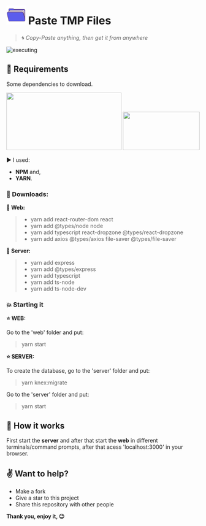 # <img src="/web/src/assets/images/logo.png" width="50" height="50"> Paste TMP Files
> :cyclone: *Copy-Paste anything, then get it from anywhere*

![executing](/readme_imgs/executing.gif)

## :floppy_disk: Requirements
Some dependencies to download.

<img src="https://miro.medium.com/max/2800/1*y5YLuOKO5XM7MOzve6XsDQ.png" width="300" height="150">
<img src="https://www.trytape.com/wp-content/uploads/2019/10/yarn_image.png" width="200" height="100">

:arrow_forward: I used: 
- **NPM** and,
- **YARN**.

### :arrow_down_small: Downloads:

**:mega: Web:**
> - yarn add react-router-dom react
> - yarn add @types/node node 
> - yarn add typescript react-dropzone @types/react-dropzone
> - yarn add axios @types/axios file-saver @types/file-saver

**:mega: Server:**
> - yarn add express
> - yarn add @types/express
> - yarn add typescript
> - yarn add ts-node
> - yarn add ts-node-dev

### :boom: Starting it

**:star: WEB:**

Go to the 'web' folder and put:
> yarn start

**:star: SERVER:**

To create the database, go to the 'server' folder and put:
> yarn knex:migrate

Go to the 'server' folder and put:
> yarn start

## :abcd: How it works

First start the **server** and after that start the **web** in different terminals/command prompts, after that acess 'localhost:3000' in your browser.

## :v: Want to help?

- Make a fork
- Give a star to this project
- Share this repository with other people

**Thank you, enjoy it, :wink:**
